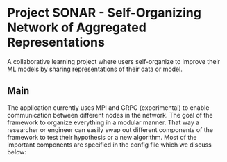 # Project SONAR - Self-Organizing Network of Aggregated Representations
A collaborative learning project where users self-organize to improve their ML models by sharing representations of their data or model.

## Main
The application currently uses MPI and GRPC (experimental) to enable communication between different nodes in the network. The goal of the framework to organize everything in a modular manner. That way a researcher or engineer can easily swap out different components of the framework to test their hypothesis or a new algorithm. Most of the important components are specified in the config file which we discuss below: